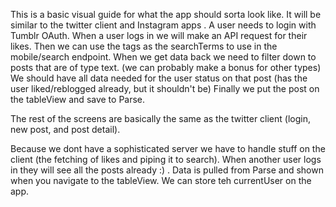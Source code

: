 This is a basic visual guide for what the app should sorta look like. It will be similar to the twitter client and Instagram apps .
A user needs to login with Tumblr OAuth. When a user logs in we will make an API request for their likes.
Then we can use the tags as the searchTerms to use in the mobile/search endpoint. 
When we get data back we need to filter down to posts that are of type text. (we can probably make a bonus for other types)
We should have all data needed for the user status on that post (has the user liked/reblogged already, but it shouldn't be)
Finally we put the post on the tableView and save to Parse.

The rest of the screens are basically the same as the twitter client (login, new post, and post detail).

Because we dont have a sophisticated server we have to handle stuff on the client (the fetching of likes and piping it to search).
When another user logs in they will see all the posts already :) .
Data is pulled from Parse and shown when you navigate to the tableView. 
We can store teh currentUser on the app.


